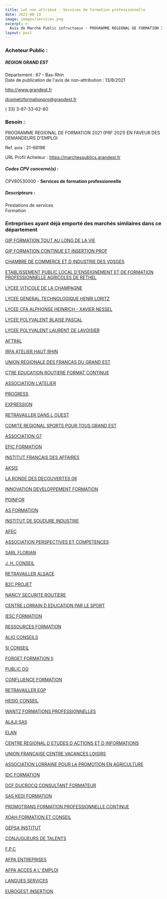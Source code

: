 ```yaml
---
title: Lot non attribué - Services de formation professionnelle
date: 2021-08-13
image: images/services.png
excerpt: >-
  Avis de Marché Public infructueux - PROGRAMME REGIONAL DE FORMATION 2021 (PRF 2021) EN FAVEUR DES DEMANDEURS D'EMPLOI
layout: post
---
```


### Acheteur Public :
##### REGION GRAND EST
Département : 67 - Bas-Rhin<br/>
Date de publication de l'avis de non-attribution : 13/8/2021


http://www.grandest.fr

dcpmetzformationpro@grandest.fr

( 33) 3-87-33-62-80
### Besoin :

PROGRAMME REGIONAL DE FORMATION 2021 (PRF 2021) EN FAVEUR DES DEMANDEURS D'EMPLOI

Ref. avis : 21-68196

URL Profil Acheteur : https://marchespublics.grandest.fr

##### Codes CPV concerné(s) :
CPV80530000 - **Services de formation professionnelle** <br/>

##### Descripteurs :
Prestations de services <br/>
Formation <br/>

### Entreprises ayant déjà emporté des marchés similaires dans ce département
<a href="/entreprise-544/siren-185422136">GIP FORMATION TOUT AU LONG DE LA VIE</a><br/><br/>
<a href="/entreprise-544/siren-187512652">GIP FORMATION CONTINUE ET INSERTION PROF</a><br/><br/>
<a href="/entreprise-544/siren-188822118">CHAMBRE DE COMMERCE ET D INDUSTRIE DES VOSGES</a><br/><br/>
<a href="/entreprise-544/siren-190808048">ETABLISSEMENT PUBLIC LOCAL D'ENSEIGNEMENT ET DE FORMATION PROFESSIONNELLE AGRICOLES DE RETHEL</a><br/><br/>
<a href="/entreprise-544/siren-195112198">LYCEE VITICOLE DE LA CHAMPAGNE</a><br/><br/>
<a href="/entreprise-544/siren-195400429">LYCEE GENERAL TECHNOLOGIQUE HENRI LORITZ</a><br/><br/>
<a href="/entreprise-544/siren-196715098">LYCEE CFA ALPHONSE HEINRICH - XAVIER NESSEL</a><br/><br/>
<a href="/entreprise-544/siren-196800106">LYCEE POLYVALENT BLAISE PASCAL</a><br/><br/>
<a href="/entreprise-544/siren-196817688">LYCEE POLYVALENT LAURENT DE LAVOISIER</a><br/><br/>
<a href="/entreprise-544/siren-305405045">AFTRAL</a><br/><br/>
<a href="/entreprise-545/siren-310699301">IRFA ATELIER HAUT RHIN</a><br/><br/>
<a href="/entreprise-545/siren-317452373">UNION REGIONALE DES FRANCAS DU GRAND EST</a><br/><br/>
<a href="/entreprise-546/siren-321592354">CTRE EDUCATION ROUTIERE FORMAT CONTINUE</a><br/><br/>
<a href="/entreprise-546/siren-323752337">ASSOCIATION L'ATELIER</a><br/><br/>
<a href="/entreprise-548/siren-339739054">PROGRESS</a><br/><br/>
<a href="/entreprise-549/siren-344703715">EXPRESSION</a><br/><br/>
<a href="/entreprise-551/siren-377610902">RETRAVAILLER DANS L OUEST</a><br/><br/>
<a href="/entreprise-551/siren-378092753">COMITE REGIONAL SPORTS POUR TOUS GRAND EST</a><br/><br/>
<a href="/entreprise-551/siren-378754907">ASSOCIATION G7</a><br/><br/>
<a href="/entreprise-552/siren-380469007">EFIC FORMATION</a><br/><br/>
<a href="/entreprise-552/siren-384809372">INSTITUT FRANCAIS DES AFFAIRES</a><br/><br/>
<a href="/entreprise-553/siren-390174621">AKSIS</a><br/><br/>
<a href="/entreprise-555/siren-398266635">LA RONDE DES DECOUVERTES 08</a><br/><br/>
<a href="/entreprise-555/siren-400734448">INNOVATION DEVELOPPEMENT FORMATION</a><br/><br/>
<a href="/entreprise-556/siren-403325616">POINFOR</a><br/><br/>
<a href="/entreprise-557/siren-413036336">AS FORMATION</a><br/><br/>
<a href="/entreprise-557/siren-414728964">INSTITUT DE SOUDURE INDUSTRIE</a><br/><br/>
<a href="/entreprise-558/siren-422193755">AFEC</a><br/><br/>
<a href="/entreprise-558/siren-422302489">ASSOCIATION PERSPECTIVES ET COMPETENCES</a><br/><br/>
<a href="/entreprise-559/siren-423600212">SARL FLORIAN</a><br/><br/>
<a href="/entreprise-559/siren-423603380">J. H. CONSEIL</a><br/><br/>
<a href="/entreprise-559/siren-423733732">RETRAVAILLER ALSACE</a><br/><br/>
<a href="/entreprise-561/siren-442358420">B2C PROJET</a><br/><br/>
<a href="/entreprise-563/siren-450063193">NANCY SECURITE ROUTIERE</a><br/><br/>
<a href="/entreprise-563/siren-452444300">CENTRE LORRAIN D EDUCATION PAR LE SPORT</a><br/><br/>
<a href="/entreprise-563/siren-452632268">IESC FORMATION</a><br/><br/>
<a href="/entreprise-564/siren-479142119">RESSOURCES FORMATION</a><br/><br/>
<a href="/entreprise-565/siren-483511150">ALIO CONSEILS</a><br/><br/>
<a href="/entreprise-565/siren-487698953">5I CONSEIL</a><br/><br/>
<a href="/entreprise-569/siren-509432902">FORGET FORMATION II</a><br/><br/>
<a href="/entreprise-569/siren-515201895">PUBLIC DG</a><br/><br/>
<a href="/entreprise-570/siren-525051751">CONFLUENCE FORMATION</a><br/><br/>
<a href="/entreprise-571/siren-530149038">RETRAVAILLER EGP</a><br/><br/>
<a href="/entreprise-571/siren-530379767">HESIO CONSEIL</a><br/><br/>
<a href="/entreprise-572/siren-534998091">WANTZ FORMATIONS PROFESSIONNELLES</a><br/><br/>
<a href="/entreprise-572/siren-538973678">ALAJI SAS</a><br/><br/>
<a href="/entreprise-573/siren-682041496">ELAN</a><br/><br/>
<a href="/entreprise-574/siren-775607559">CENTRE REGIONAL D ETUDES D ACTIONS ET D INFORMATIONS</a><br/><br/>
<a href="/entreprise-574/siren-775685621">UNION FRANCAISE CENTRE VACANCES LOISIRS</a><br/><br/>
<a href="/entreprise-575/siren-783346307">ASSOCIATION LORRAINE POUR LA PROMOTION EN AGRICULTURE</a><br/><br/>
<a href="/entreprise-575/siren-789591880">IDC FORMATION</a><br/><br/>
<a href="/entreprise-576/siren-793143983">DCF DUCROCQ CONSULTANT FORMATEUR</a><br/><br/>
<a href="/entreprise-577/siren-807850631">SAS KEDI FORMATION</a><br/><br/>
<a href="/entreprise-577/siren-808634141">PROMOTRANS FORMATION PROFESSIONNELLE CONTINUE</a><br/><br/>
<a href="/entreprise-577/siren-808761084">XOAH FORMATION ET CONSEIL</a><br/><br/>
<a href="/entreprise-578/siren-810403709">GEPSA INSTITUT</a><br/><br/>
<a href="/entreprise-578/siren-815027545">CONJUGUEURS DE TALENTS</a><br/><br/>
<a href="/entreprise-579/siren-823613054">F.P.C</a><br/><br/>
<a href="/entreprise-579/siren-824092688">AFPA ENTREPRISES</a><br/><br/>
<a href="/entreprise-579/siren-824363436">AFPA ACCES A L' EMPLOI</a><br/><br/>
<a href="/entreprise-580/siren-832914386">LANGUES SERVICES</a><br/><br/>
<a href="/entreprise-580/siren-833267032">EUROGEST INSERTION</a><br/><br/>

